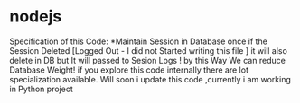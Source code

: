 # nodejs
Specification of this Code:
  *Maintain Session in Database once if the Session Deleted [Logged Out - I did not Started writing this file ] it will also delete in DB but It will passed to Sesion Logs !
  by this Way We can reduce Database Weight! if you explore this code internally there are lot specialization available. Will soon i update this code ,currently i am working in Python project
  

